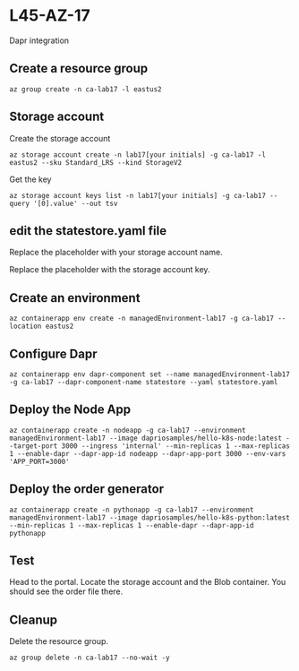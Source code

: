 # L45-AZ-17

Dapr integration

## Create a resource group

    az group create -n ca-lab17 -l eastus2

## Storage account

Create the storage account

    az storage account create -n lab17[your initials] -g ca-lab17 -l eastus2 --sku Standard_LRS --kind StorageV2

Get the key

    az storage account keys list -n lab17[your initials] -g ca-lab17 --query '[0].value' --out tsv

## edit the statestore.yaml file

Replace the **<accountName>** placeholder with your storage account name.

Replace the **<accountKey>** placeholder with the storage account key.

## Create an environment

    az containerapp env create -n managedEnvironment-lab17 -g ca-lab17 --location eastus2

## Configure Dapr

    az containerapp env dapr-component set --name managedEnvironment-lab17 -g ca-lab17 --dapr-component-name statestore --yaml statestore.yaml

## Deploy the Node App

    az containerapp create -n nodeapp -g ca-lab17 --environment managedEnvironment-lab17 --image dapriosamples/hello-k8s-node:latest --target-port 3000 --ingress 'internal' --min-replicas 1 --max-replicas 1 --enable-dapr --dapr-app-id nodeapp --dapr-app-port 3000 --env-vars 'APP_PORT=3000'

## Deploy the order generator

    az containerapp create -n pythonapp -g ca-lab17 --environment managedEnvironment-lab17 --image dapriosamples/hello-k8s-python:latest --min-replicas 1 --max-replicas 1 --enable-dapr --dapr-app-id pythonapp

## Test

Head to the portal. Locate the storage account and the Blob container. You should see the order file there.

## Cleanup

Delete the resource group.

    az group delete -n ca-lab17 --no-wait -y
